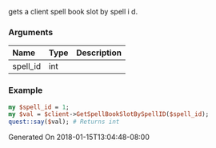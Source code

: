 gets a client spell book slot by spell i d.
### Arguments
**Name**|**Type**|**Description**
:---|:---|:---
spell_id|int|

### Example

```perl
my $spell_id = 1;
my $val = $client->GetSpellBookSlotBySpellID($spell_id);
quest::say($val); # Returns int
```


Generated On 2018-01-15T13:04:48-08:00
